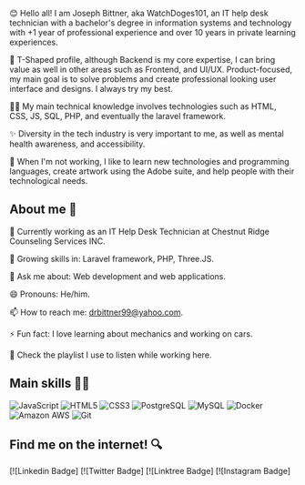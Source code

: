 😊 Hello all! I am Joseph Bittner, aka WatchDoges101, an IT help desk technician with a bachelor's degree in information systems and technology with +1 year of professional experience and over 10 years in private learning experiences.

🙋 T-Shaped profile, although Backend is my core expertise, I can bring value as well in other areas such as Frontend, and UI/UX. Product-focused, my main goal is to solve problems and create professional looking user interface and designs. I always try my best.

🧑‍💻 My main technical knowledge involves technologies such as HTML, CSS, JS, SQL, PHP, and eventually the laravel framework.

✨ Diversity in the tech industry is very important to me, as well as mental health awareness, and accessibility.

🧘 When I'm not working, I like to learn new technologies and programming languages, create artwork using the Adobe suite, and help people with their technological needs.

## About me 👀

🏢 Currently working as an IT Help Desk Technician at Chestnut Ridge Counseling Services INC.

🌱 Growing skills in: Laravel framework, PHP, Three.JS.

💬 Ask me about: Web development and web applications.

😄 Pronouns: He/him.

📫 How to reach me: drbittner99@yahoo.com.

⚡ Fun fact: I love learning about mechanics and working on cars.

🎵 Check the playlist I use to listen while working here.

## Main skills 🧑‍💻

![JavaScript](https://img.shields.io/badge/-JavaScript-232F3E?style=flat-square&logo=javascript)
![HTML5](https://img.shields.io/badge/-HTML5-E34F26?style=flat-square&logo=html5&logoColor=white)
![CSS3](https://img.shields.io/badge/-CSS3-1572B6?style=flat-square&logo=css3)
![PostgreSQL](https://img.shields.io/badge/-PostgreSQL-232F3E?style=flat-square&logo=postgresql)
![MySQL](https://img.shields.io/badge/-MySQL-232F3E?style=flat-square&logo=mysql)
![Docker](https://img.shields.io/badge/-Docker-232F3E?style=flat-square&logo=docker)
![Amazon AWS](https://img.shields.io/badge/Amazon%20AWS-232F3E?style=flat-square&logo=amazon-aws)
![Git](https://img.shields.io/badge/-Git-232F3E?style=flat-square&logo=git)

## Find me on the internet! 🔍

[![Linkedin Badge]
[![Twitter Badge]
[![Linktree Badge]
[![Instagram Badge]
